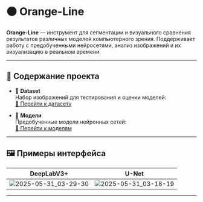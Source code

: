 # 🟠 Orange-Line

**Orange-Line** — инструмент для сегментации и визуального сравнения результатов различных моделей компьютерного зрения. Поддерживает работу с предобученными нейросетями, анализ изображений и их визуализацию в реальном времени.

---

## 📂 Содержание проекта

- 📁 **Dataset**  
  Набор изображений для тестирования и оценки моделей:  
  [🔗 Перейти к датасету](https://drive.google.com/drive/u/0/folders/1QZW5-a8kytq41QkildWW-1lRwVMezhM1)

- 🤖 **Модели**  
  Предобученные модели нейронных сетей:  
  [🔗 Перейти к моделям](https://drive.google.com/drive/u/0/folders/1pE1-rscPYvZkpDXl_RCfbFhYLSvZLvJE)

---

## 🖼️ Примеры интерфейса

| DeepLabV3+ | U-Net |
|--------------|--------------------------|
| ![2025-05-31_03-29-30](https://github.com/user-attachments/assets/21038bb6-9b9f-4995-abb6-d8bbf88a496c) | ![2025-05-31_03-18-19](https://github.com/user-attachments/assets/32d68b07-9d6c-427f-b804-e75c20be02f3) |

---
